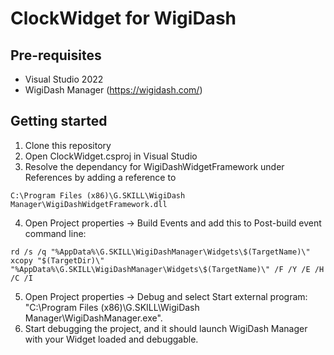 # ClockWidget for WigiDash

## Pre-requisites

- Visual Studio 2022
- WigiDash Manager (https://wigidash.com/)

## Getting started

1. Clone this repository
2. Open ClockWidget.csproj in Visual Studio
3. Resolve the dependancy for WigiDashWidgetFramework under References by adding a reference to 
```
C:\Program Files (x86)\G.SKILL\WigiDash Manager\WigiDashWidgetFramework.dll
```
4. Open Project properties -> Build Events and add this to Post-build event command line:
```
rd /s /q "%AppData%\G.SKILL\WigiDashManager\Widgets\$(TargetName)\"
xcopy "$(TargetDir)\" "%AppData%\G.SKILL\WigiDashManager\Widgets\$(TargetName)\" /F /Y /E /H /C /I
```
5. Open Project properties -> Debug and select Start external program: "C:\Program Files (x86)\G.SKILL\WigiDash Manager\WigiDashManager.exe".
6. Start debugging the project, and it should launch WigiDash Manager with your Widget loaded and debuggable.
